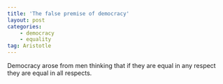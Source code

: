 ```yaml
---
title: 'The false premise of democracy'
layout: post
categories:
    - democracy
    - equality
tag: Aristotle
---
```


Democracy arose from men thinking that if they are equal in any respect they are equal in all respects.